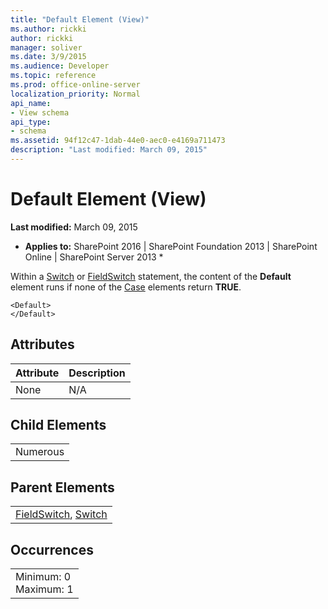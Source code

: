 ```yaml
---
title: "Default Element (View)"
ms.author: rickki
author: rickki
manager: soliver
ms.date: 3/9/2015
ms.audience: Developer
ms.topic: reference
ms.prod: office-online-server
localization_priority: Normal
api_name:
- View schema
api_type:
- schema
ms.assetid: 94f12c47-1dab-44e0-aec0-e4169a711473
description: "Last modified: March 09, 2015"
---
```


# Default Element (View)

 **Last modified:** March 09, 2015 
  
 * **Applies to:** SharePoint 2016 | SharePoint Foundation 2013 | SharePoint Online | SharePoint Server 2013 * 
  
Within a [Switch](switch-element-view.md) or [FieldSwitch](fieldswitch-element-view.md) statement, the content of the **Default** element runs if none of the [Case](case-element-view.md) elements return **TRUE**. 
  
```
<Default>
</Default>
```

## Attributes

|**Attribute**|**Description**|
|:-----|:-----|
|None  <br/> |N/A  <br/> |
   
## Child Elements

||
|:-----|
|Numerous |
   
## Parent Elements

||
|:-----|
|[FieldSwitch](fieldswitch-element-view.md), [Switch](switch-element-view.md)|
   
## Occurrences

||
|:-----|
|Minimum: 0  <br/> Maximum: 1  <br/> |
   

